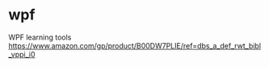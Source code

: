 # wpf
WPF learning tools
https://www.amazon.com/gp/product/B00DW7PLIE/ref=dbs_a_def_rwt_bibl_vppi_i0
